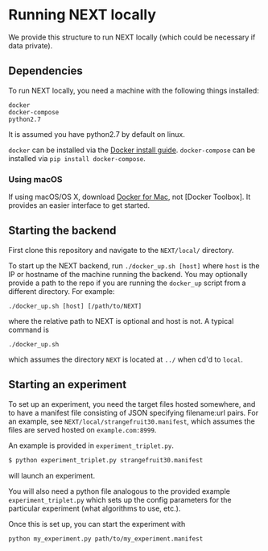 # Running NEXT locally
We provide this structure to run NEXT locally (which could be necessary if data
private).

## Dependencies

To run NEXT locally, you need a machine with the following things installed:

```
docker
docker-compose
python2.7
```

It is assumed you have python2.7 by default on linux.

`docker` can be installed via the [Docker install guide]. `docker-compose` can
be installed via `pip install docker-compose`.

### Using macOS
If using macOS/OS X, download [Docker for Mac], not [Docker Toolbox]. It
provides an easier interface to get started.

[Docker for Mac]:https://docs.docker.com/engine/installation/mac/#/docker-for-mac

[Docker install guide]:https://docs.docker.com/v1.8/installation/

## Starting the backend

First clone this repository and navigate to the `NEXT/local/` directory.  

To start up the NEXT backend, run `./docker_up.sh [host]` where `host`
is the IP or hostname of the machine running the backend.  You may
optionally provide a path to the repo if you are running the
`docker_up` script from a different directory.  For example:

```
./docker_up.sh [host] [/path/to/NEXT]
```

where the relative path to NEXT is optional and host is not. A typical
command is

```
./docker_up.sh
```

which assumes the directory `NEXT` is located at `../` when cd'd to `local`.

## Starting an experiment

To set up an experiment, you need the target files hosted somewhere,
and to have a manifest file consisting of JSON specifying filename:url
pairs.  For an example, see `NEXT/local/strangefruit30.manifest`, which
assumes the files are served hosted on `example.com:8999`.  

An example is provided in `experiment_triplet.py`.

``` bash
$ python experiment_triplet.py strangefruit30.manifest
```

will launch an experiment.

You will also need a python file analogous to the provided example
`experiment_triplet.py` which sets up the config parameters for the
particular experiment (what algorithms to use, etc.).

Once this is set up, you can start the experiment with 

```
python my_experiment.py path/to/my_experiment.manifest
```
